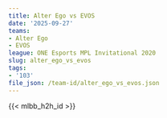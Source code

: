 ```yaml
---
title: Alter Ego vs EVOS
date: '2025-09-27'
teams:
- Alter Ego
- EVOS
league: ONE Esports MPL Invitational 2020
slug: alter_ego_vs_evos
tags:
- '103'
file_json: /team-id/alter_ego_vs_evos.json
---
```


{{< mlbb_h2h_id >}}
